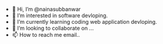 - 👋 Hi, I’m @nainasubbanwar
- 👀 I’m interested in software devloping.
- 🌱 I’m currently learning coding web application devloping.
- 💞️ I’m looking to collaborate on ...
- 📫 How to reach me email..

<!---
nainasubbanwar/nainasubbanwar is a ✨ special ✨ repository because its `README.md` (this file) appears on your GitHub profile.
You can click the Preview link to take a look at your changes.
--->
